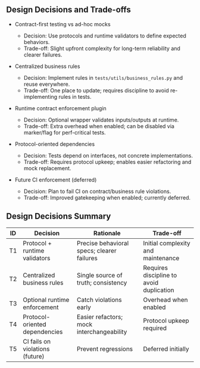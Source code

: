 

## Design Decisions and Trade-offs

- Contract-first testing vs ad-hoc mocks
  - Decision: Use protocols and runtime validators to define expected behaviors.
  - Trade-off: Slight upfront complexity for long-term reliability and clearer failures.

- Centralized business rules
  - Decision: Implement rules in `tests/utils/business_rules.py` and reuse everywhere.
  - Trade-off: One place to update; requires discipline to avoid re-implementing rules in tests.

- Runtime contract enforcement plugin
  - Decision: Optional wrapper validates inputs/outputs at runtime.
  - Trade-off: Extra overhead when enabled; can be disabled via marker/flag for perf-critical tests.

- Protocol-oriented dependencies
  - Decision: Tests depend on interfaces, not concrete implementations.
  - Trade-off: Requires protocol upkeep; enables easier refactoring and mock replacement.

- Future CI enforcement (deferred)
  - Decision: Plan to fail CI on contract/business rule violations.
  - Trade-off: Improved gatekeeping when enabled; currently deferred.

## Design Decisions Summary

| ID | Decision | Rationale | Trade-off |
|----|----------|-----------|-----------|
| T1 | Protocol + runtime validators | Precise behavioral specs; clearer failures | Initial complexity and maintenance |
| T2 | Centralized business rules | Single source of truth; consistency | Requires discipline to avoid duplication |
| T3 | Optional runtime enforcement | Catch violations early | Overhead when enabled |
| T4 | Protocol-oriented dependencies | Easier refactors; mock interchangeability | Protocol upkeep required |
| T5 | CI fails on violations (future) | Prevent regressions | Deferred initially |